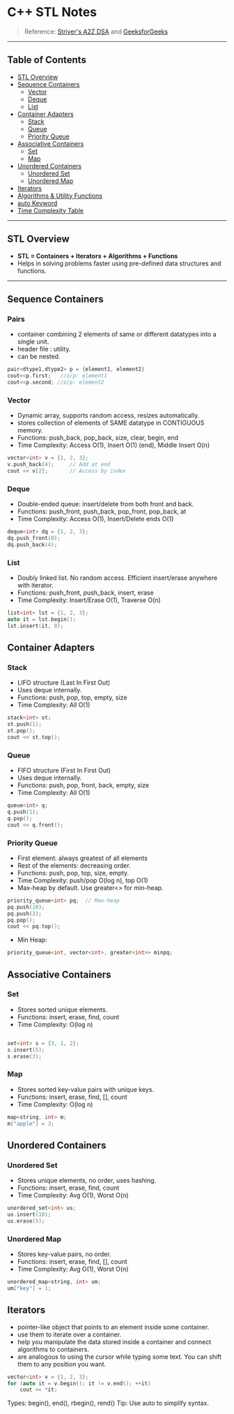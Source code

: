 #  C++ STL Notes
> Reference: [Striver's A2Z DSA](https://takeuforward.org/) and [GeeksforGeeks](https://www.geeksforgeeks.org/the-c-standard-template-library-stl/)

---

## Table of Contents

- [STL Overview](#-stl-overview)
- [Sequence Containers](#-sequence-containers)
  - [Vector](#vector)
  - [Deque](#deque)
  - [List](#list)
- [Container Adapters](#-container-adapters)
  - [Stack](#stack)
  - [Queue](#queue)
  - [Priority Queue](#priority-queue)
- [Associative Containers](#-associative-containers)
  - [Set](#set)
  - [Map](#map)
- [Unordered Containers](#-unordered-containers)
  - [Unordered Set](#unordered-set)
  - [Unordered Map](#unordered-map)
- [ Iterators](#-iterators)
- [ Algorithms & Utility Functions](#️-algorithms--utility-functions)
- [ auto Keyword](#-auto-keyword)
- [Time Complexity Table](#-time-complexity-table)

---

##  STL Overview

- **STL = Containers + Iterators + Algorithms + Functions**
- Helps in solving problems faster using pre-defined data structures and functions.

---

## Sequence Containers

### Pairs
- container combining 2 elements of same or different datatypes into a single unit.
- header file : utility.
- can be nested.
```cpp
pair<dtype1,dtype2> p = {element1, element2}
cout<<p.first;   //o/p: element1
cout<<p.second; //o/p: element2
```
### Vector

- Dynamic array, supports random access, resizes automatically.
- stores collection of elements of SAME datatype in CONTIGUOUS memory.
- Functions: push_back, pop_back, size, clear, begin, end
- Time Complexity: Access O(1), Insert O(1) (end), Middle Insert O(n)

```cpp
vector<int> v = {1, 2, 3};
v.push_back(4);     // Add at end
cout << v[2];       // Access by index
```

### Deque
- Double-ended queue: insert/delete from both front and back.
- Functions: push_front, push_back, pop_front, pop_back, at
- Time Complexity: Access O(1), Insert/Delete ends O(1)
```cpp
deque<int> dq = {1, 2, 3};
dq.push_front(0);
dq.push_back(4);
```
### List
- Doubly linked list. No random access. Efficient insert/erase anywhere with iterator.
- Functions: push_front, push_back, insert, erase
- Time Complexity: Insert/Erase O(1), Traverse O(n)
```cpp
list<int> lst = {1, 2, 3};
auto it = lst.begin();
lst.insert(it, 0);
```

## Container Adapters
### Stack
- LIFO structure (Last In First Out)
- Uses deque internally.
- Functions: push, pop, top, empty, size
- Time Complexity: All O(1)

```cpp
stack<int> st;
st.push(1);
st.pop();
cout << st.top();
```
### Queue
- FIFO structure (First In First Out)
- Uses deque internally.
- Functions: push, pop, front, back, empty, size
- Time Complexity: All O(1)
```cpp
queue<int> q;
q.push(1);
q.pop();
cout << q.front();
```
### Priority Queue
- First element: always greatest of all elements
- Rest of the elements: decreasing order.
- Functions: push, pop, top, size, empty.
- Time Complexity: push/pop O(log n), top O(1)
- Max-heap by default. Use greater<> for min-heap.

```cpp
priority_queue<int> pq;  // Max-heap
pq.push(10);
pq.push(2);
pq.pop();
cout << pq.top();
```

- Min Heap:

```cpp
priority_queue<int, vector<int>, greater<int>> minpq;
```

## Associative Containers
### Set
- Stores sorted unique elements.
- Functions: insert, erase, find, count
- Time Complexity: O(log n)
```cpp

set<int> s = {3, 1, 2};
s.insert(5);
s.erase(3);
```

### Map
- Stores sorted key-value pairs with unique keys.
- Functions: insert, erase, find, [], count
- Time Complexity: O(log n)
```cpp
map<string, int> m;
m["apple"] = 3;
```

## Unordered Containers
### Unordered Set
- Stores unique elements, no order, uses hashing.
- Functions: insert, erase, find, count
- Time Complexity: Avg O(1), Worst O(n)
```cpp
unordered_set<int> us;
us.insert(10);
us.erase(5);
```

### Unordered Map
- Stores key-value pairs, no order.
- Functions: insert, erase, find, [], count
- Time Complexity: Avg O(1), Worst O(n)
```cpp
unordered_map<string, int> um;
um["key"] = 1;
```


##  Iterators
- pointer-like object that points to an element inside some container.
- use them to iterate over a container.
- help you manipulate the data stored inside a container and connect algorithms to containers.
- are analogous to using the cursor while typing some text. You can shift them to any position you want.

```cpp
vector<int> v = {1, 2, 3};
for (auto it = v.begin(); it != v.end(); ++it)
    cout << *it;
```
Types: begin(), end(), rbegin(), rend()
Tip: Use auto to simplify syntax.